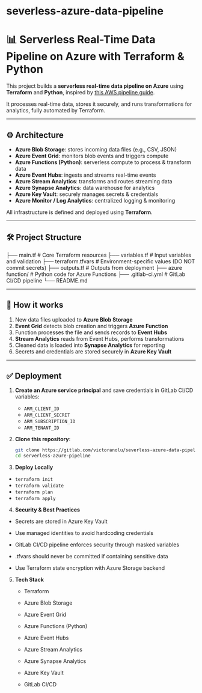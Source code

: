 # severless-azure-data-pipeline

# 📊 Serverless Real-Time Data Pipeline on Azure with Terraform & Python

This project builds a **serverless real-time data pipeline on Azure** using **Terraform** and **Python**, inspired by [this AWS pipeline guide](https://towardsaws.com/building-a-serverless-real-time-data-pipeline-with-terraform-aws-and-python-07111302ec52).

It processes real-time data, stores it securely, and runs transformations for analytics, fully automated by Terraform.

---

## ⚙️ **Architecture**

- **Azure Blob Storage**: stores incoming data files (e.g., CSV, JSON)
- **Azure Event Grid**: monitors blob events and triggers compute
- **Azure Functions (Python)**: serverless compute to process & transform data
- **Azure Event Hubs**: ingests and streams real-time events
- **Azure Stream Analytics**: transforms and routes streaming data
- **Azure Synapse Analytics**: data warehouse for analytics
- **Azure Key Vault**: securely manages secrets & credentials
- **Azure Monitor / Log Analytics**: centralized logging & monitoring

All infrastructure is defined and deployed using **Terraform**.

---

## 🛠 **Project Structure**

├── main.tf # Core Terraform resources
├── variables.tf # Input variables and validation
├── terraform.tfvars # Environment-specific values (DO NOT commit secrets)
├── outputs.tf # Outputs from deployment
├── azure function/ # Python code for Azure Functions
├── .gitlab-ci.yml # GitLab CI/CD pipeline
└── README.md


---

## 🚀 **How it works**

1. New data files uploaded to **Azure Blob Storage**
2. **Event Grid** detects blob creation and triggers **Azure Function**
3. Function processes the file and sends records to **Event Hubs**
4. **Stream Analytics** reads from Event Hubs, performs transformations
5. Cleaned data is loaded into **Synapse Analytics** for reporting
6. Secrets and credentials are stored securely in **Azure Key Vault**

---

## ✅ **Deployment**

1. **Create an Azure service principal** and save credentials in GitLab CI/CD variables:
   - `ARM_CLIENT_ID`
   - `ARM_CLIENT_SECRET`
   - `ARM_SUBSCRIPTION_ID`
   - `ARM_TENANT_ID`

2. **Clone this repository**:
   ```bash
   git clone https://gitlab.com/victoranolu/severless-azure-data-pipeline.git
   cd serverless-azure-pipeline

3. **Deploy Locally**
  - `terraform init`
  - `terraform validate`
  - `terraform plan`
  - `terraform apply`

4. **Security & Best Practices**
  - Secrets are stored in Azure Key Vault

  - Use managed identities to avoid hardcoding credentials

  - GitLab CI/CD pipeline enforces security through masked variables

  - .tfvars should never be committed if containing sensitive data

  - Use Terraform state encryption with Azure Storage backend

5. **Tech Stack**
   
   - Terraform

   - Azure Blob Storage

   - Azure Event Grid

   - Azure Functions (Python)

   - Azure Event Hubs

   - Azure Stream Analytics

   - Azure Synapse Analytics

   - Azure Key Vault

   - GitLab CI/CD

